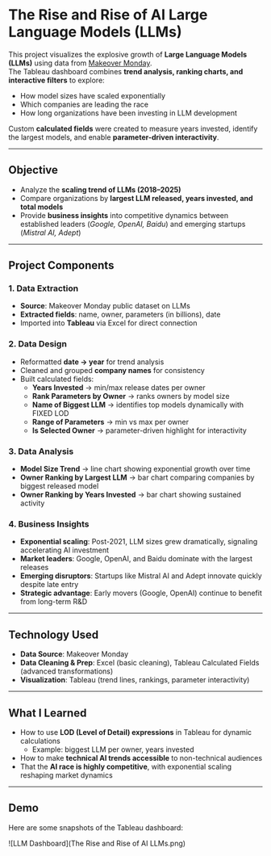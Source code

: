 # The Rise and Rise of AI Large Language Models (LLMs)

This project visualizes the explosive growth of **Large Language Models (LLMs)** using data from [Makeover Monday](https://data.world/makeovermonday/the-rise-and-rise-of-llms).  
The Tableau dashboard combines **trend analysis, ranking charts, and interactive filters** to explore:  

- How model sizes have scaled exponentially  
- Which companies are leading the race  
- How long organizations have been investing in LLM development  

Custom **calculated fields** were created to measure years invested, identify the largest models, and enable **parameter-driven interactivity**.

---

##  Objective
- Analyze the **scaling trend of LLMs (2018–2025)**  
- Compare organizations by **largest LLM released, years invested, and total models**  
- Provide **business insights** into competitive dynamics between established leaders (*Google, OpenAI, Baidu*) and emerging startups (*Mistral AI, Adept*)  

---

##  Project Components

### 1. Data Extraction
- **Source**: Makeover Monday public dataset on LLMs  
- **Extracted fields**: name, owner, parameters (in billions), date
- Imported into **Tableau** via Excel for direct connection  

### 2. Data Design
- Reformatted **date → year** for trend analysis  
- Cleaned and grouped **company names** for consistency  
- Built calculated fields:  
  - **Years Invested** → min/max release dates per owner  
  - **Rank Parameters by Owner** → ranks owners by model size  
  - **Name of Biggest LLM** → identifies top models dynamically with FIXED LOD  
  - **Range of Parameters** → min vs max per owner  
  - **Is Selected Owner** → parameter-driven highlight for interactivity  

### 3. Data Analysis
- **Model Size Trend** → line chart showing exponential growth over time  
- **Owner Ranking by Largest LLM** → bar chart comparing companies by biggest released model  
- **Owner Ranking by Years Invested** → bar chart showing sustained activity  

### 4. Business Insights
-  **Exponential scaling**: Post-2021, LLM sizes grew dramatically, signaling accelerating AI investment  
-  **Market leaders**: Google, OpenAI, and Baidu dominate with the largest releases  
-  **Emerging disruptors**: Startups like Mistral AI and Adept innovate quickly despite late entry  
-  **Strategic advantage**: Early movers (Google, OpenAI) continue to benefit from long-term R&D  

---

##  Technology Used
- **Data Source**: Makeover Monday 
- **Data Cleaning & Prep**: Excel (basic cleaning), Tableau Calculated Fields (advanced transformations)  
- **Visualization**: Tableau (trend lines, rankings, parameter interactivity)  

---

##  What I Learned
- How to use **LOD (Level of Detail) expressions** in Tableau for dynamic calculations  
  - Example: biggest LLM per owner, years invested  
- How to make **technical AI trends accessible** to non-technical audiences  
- That the **AI race is highly competitive**, with exponential scaling reshaping market dynamics  

---

##  Demo

Here are some snapshots of the Tableau dashboard:

![LLM Dashboard](The Rise and Rise of AI LLMs.png)





